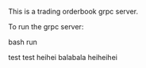 This is a trading orderbook grpc server.

To run the grpc server:

  bash run

test test
heihei
balabala
heiheihei
